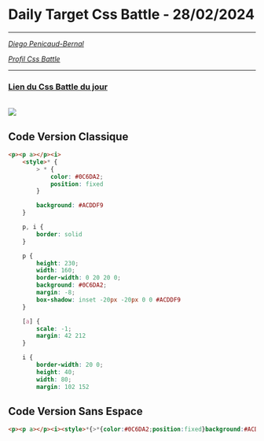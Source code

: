 # Daily Target Css Battle - 28/02/2024

<hr>

[<em>Diego Penicaud-Bernal</em>](https://github.com/Diego-PB)

[<em>Profil Css Battle</em>](https://cssbattle.dev/player/diegopb)

<hr>

### [Lien du Css Battle du jour](https://cssbattle.dev/play/y2YQ2XBCfx33ET8ANMlZ)

<br>
<img src="https://firebasestorage.googleapis.com/v0/b/cssbattleapp.appspot.com/o/user%2Fummd3POvEDfFyeFvVdOMG3OOrwE2%2Ftargets%2Ftarget_W8dkgqG@2x.png?alt=media">

## Code Version Classique

```html
<p><p a></p><i>
    <style>* {
        > * {
            color: #0C6DA2;
            position: fixed
        }

        background: #ACDDF9
    }

    p, i {
        border: solid
    }

    p {
        height: 230;
        width: 160;
        border-width: 0 20 20 0;
        background: #0C6DA2;
        margin: -8;
        box-shadow: inset -20px -20px 0 0 #ACDDF9
    }

    [a] {
        scale: -1;
        margin: 42 212
    }

    i {
        border-width: 20 0;
        height: 40;
        width: 80;
        margin: 102 152
```

## Code Version Sans Espace

```html
<p><p a></p><i><style>*{>*{color:#0C6DA2;position:fixed}background:#ACDDF9}p,i{border:solid}p{height:230;width:160;border-width:0 20 20 0;background:#0C6DA2;margin:-8;box-shadow:inset -20px -20px 0 0#ACDDF9}[a]{scale:-1;margin:42 212}i{border-width:20 0;height:40;width:80;margin:102 152
```
